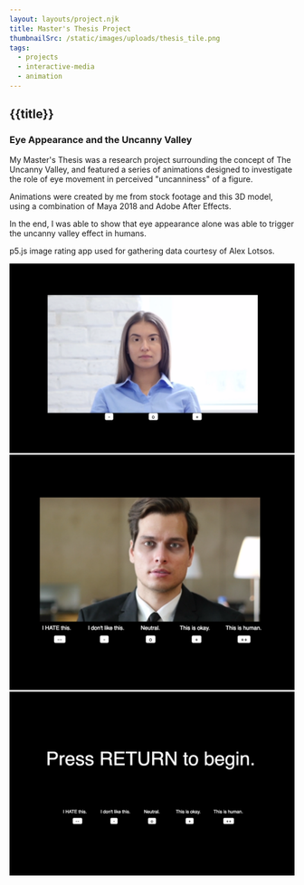 ```yaml
---
layout: layouts/project.njk
title: Master's Thesis Project
thumbnailSrc: /static/images/uploads/thesis_tile.png
tags:
  - projects
  - interactive-media
  - animation
---
```

## {{title}}

### Eye Appearance and the Uncanny Valley

My Master's Thesis was a research project surrounding the concept of The Uncanny Valley, and featured a series of animations designed to investigate the role of eye movement in perceived "uncanniness" of a figure.

Animations were created by me from stock footage and this 3D model, using a combination of Maya 2018 and Adobe After Effects.

In the end, I was able to show that eye appearance alone was able to trigger the uncanny valley effect in humans.

p5.js image rating app used for gathering data courtesy of Alex Lotsos.

<div class="frame">
<img src="/static/images/uploads/girl.png">
</div>

<div class="frame">
<img src="/static/images/uploads/dude.png">
</div>

<div class="frame">
<img src="/static/images/uploads/thesisbegin.png">
</div>
